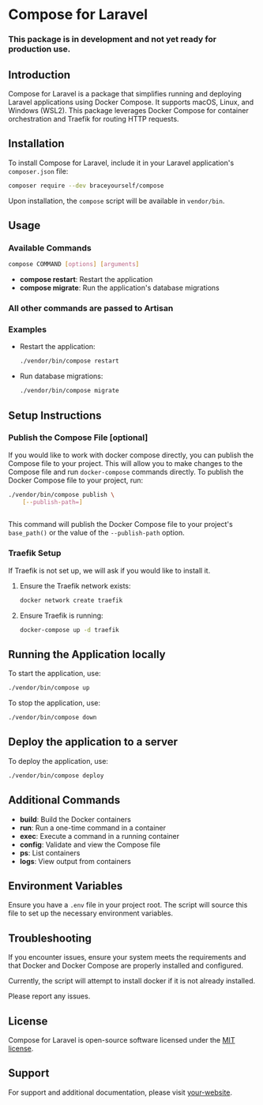 # Compose for Laravel

### This package is in development and not yet ready for production use.

## Introduction

Compose for Laravel is a package that simplifies running and deploying Laravel applications using Docker Compose. It supports macOS, Linux, and Windows (WSL2). This package leverages Docker Compose for container orchestration and Traefik for routing HTTP requests.

## Installation

To install Compose for Laravel, include it in your Laravel application's `composer.json` file:

```bash
composer require --dev braceyourself/compose
```

Upon installation, the `compose` script will be available in `vendor/bin`.

## Usage

### Available Commands

```bash
compose COMMAND [options] [arguments]
```

- **compose restart**: Restart the application
- **compose migrate**: Run the application's database migrations

### All other commands are passed to Artisan

### Examples

- Restart the application:

    ```bash
    ./vendor/bin/compose restart
    ```

- Run database migrations:

    ```bash
    ./vendor/bin/compose migrate
    ```

## Setup Instructions

### Publish the Compose File [optional]

If you would like to work with docker compose directly, you can publish the Compose file to your project. This will allow you to make changes to the Compose file and run `docker-compose` commands directly.
To publish the Docker Compose file to your project, run:

```bash
./vendor/bin/compose publish \
    [--publish-path=] 
    
```

This command will publish the Docker Compose file to your project's `base_path()`
or the value of the `--publish-path` option.

### Traefik Setup


If Traefik is not set up, we will ask if you would like to install it.


1. Ensure the Traefik network exists:

    ```bash
    docker network create traefik
    ```

2. Ensure Traefik is running:

    ```bash
    docker-compose up -d traefik
    ```

## Running the Application locally

To start the application, use:

```bash
./vendor/bin/compose up
```

To stop the application, use:

```bash
./vendor/bin/compose down
```

## Deploy the application to a server

To deploy the application, use:

```bash
./vendor/bin/compose deploy
```

## Additional Commands

- **build**: Build the Docker containers
- **run**: Run a one-time command in a container
- **exec**: Execute a command in a running container
- **config**: Validate and view the Compose file
- **ps**: List containers
- **logs**: View output from containers

## Environment Variables

Ensure you have a `.env` file in your project root. The script will source this file to set up the necessary environment variables.

## Troubleshooting

If you encounter issues, ensure your system meets the requirements and that Docker and Docker Compose are properly installed and configured.

Currently, the script will attempt to install docker if it is not already installed.

Please report any issues.

## License

Compose for Laravel is open-source software licensed under the [MIT license](LICENSE).


## Support

For support and additional documentation, please visit [your-website](https://your-website.com).